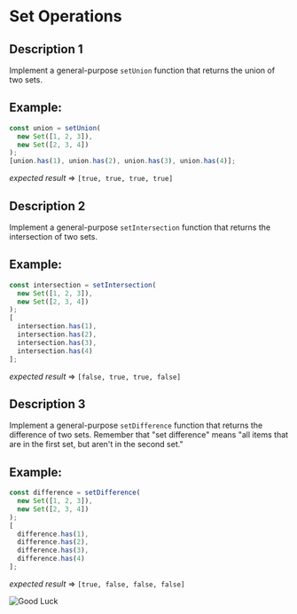 # Set Operations

## Description 1

Implement a general-purpose `setUnion` function that returns the union of two sets.


**Example:**
------------------------------------------
```javascript
const union = setUnion(
  new Set([1, 2, 3]),
  new Set([2, 3, 4])
);
[union.has(1), union.has(2), union.has(3), union.has(4)];
```

_expected result_ => `[true, true, true, true]`



## Description 2

Implement a general-purpose `setIntersection` function that returns the intersection of two sets.


**Example:**
------------------------------------------
```javascript
const intersection = setIntersection(
  new Set([1, 2, 3]),
  new Set([2, 3, 4])
);
[
  intersection.has(1),
  intersection.has(2),
  intersection.has(3),
  intersection.has(4)
];
```

_expected result_ => `[false, true, true, false]`



## Description 3

Implement a general-purpose `setDifference` function that returns the difference of two sets. Remember that "set difference" means "all items that are in the first set, but aren't in the second set."


**Example:**
------------------------------------------
```javascript
const difference = setDifference(
  new Set([1, 2, 3]),
  new Set([2, 3, 4])
);
[
  difference.has(1),
  difference.has(2),
  difference.has(3),
  difference.has(4)
];
```

_expected result_ => `[true, false, false, false]`



![Good Luck](https://media.giphy.com/media/L3uegwiKeAY6GG1UmI/giphy.gif)